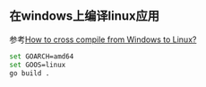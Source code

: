 ## 在windows上编译linux应用
参考[How to cross compile from Windows to Linux?](http://stackoverflow.com/questions/20829155/how-to-cross-compile-from-windows-to-linux)
```sh
set GOARCH=amd64
set GOOS=linux
go build .
```
